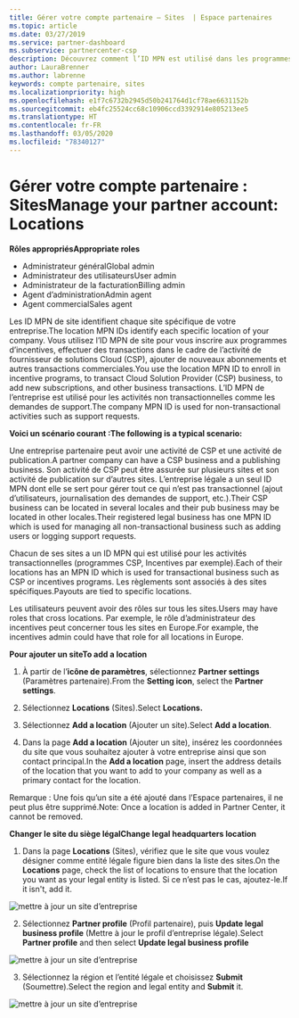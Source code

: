 ```yaml
---
title: Gérer votre compte partenaire – Sites  | Espace partenaires
ms.topic: article
ms.date: 03/27/2019
ms.service: partner-dashboard
ms.subservice: partnercenter-csp
description: Découvrez comment l’ID MPN est utilisé dans les programmes d’incentives, l’activité de fournisseur de solutions Cloud (CSP), les abonnements et d’autres transactions.
author: LauraBrenner
ms.author: labrenne
keywords: compte partenaire, sites
ms.localizationpriority: high
ms.openlocfilehash: e1f7c6732b2945d50b241764d1cf78ae6631152b
ms.sourcegitcommit: eb4fc25524cc68c10906ccd3392914e805213ee5
ms.translationtype: HT
ms.contentlocale: fr-FR
ms.lasthandoff: 03/05/2020
ms.locfileid: "78340127"
---
```

# <a name="manage-your-partner-account-locations"></a><span data-ttu-id="723f4-104">Gérer votre compte partenaire : Sites</span><span class="sxs-lookup"><span data-stu-id="723f4-104">Manage your partner account: Locations</span></span>

<span data-ttu-id="723f4-105">**Rôles appropriés**</span><span class="sxs-lookup"><span data-stu-id="723f4-105">**Appropriate roles**</span></span>
-   <span data-ttu-id="723f4-106">Administrateur général</span><span class="sxs-lookup"><span data-stu-id="723f4-106">Global admin</span></span>
-   <span data-ttu-id="723f4-107">Administrateur des utilisateurs</span><span class="sxs-lookup"><span data-stu-id="723f4-107">User admin</span></span>
-   <span data-ttu-id="723f4-108">Administrateur de la facturation</span><span class="sxs-lookup"><span data-stu-id="723f4-108">Billing admin</span></span>
-   <span data-ttu-id="723f4-109">Agent d’administration</span><span class="sxs-lookup"><span data-stu-id="723f4-109">Admin agent</span></span>
-   <span data-ttu-id="723f4-110">Agent commercial</span><span class="sxs-lookup"><span data-stu-id="723f4-110">Sales agent</span></span>

<span data-ttu-id="723f4-111">Les ID MPN de site identifient chaque site spécifique de votre entreprise.</span><span class="sxs-lookup"><span data-stu-id="723f4-111">The location MPN IDs identify each specific location of your company.</span></span> <span data-ttu-id="723f4-112">Vous utilisez l’ID MPN de site pour vous inscrire aux programmes d’incentives, effectuer des transactions dans le cadre de l’activité de fournisseur de solutions Cloud (CSP), ajouter de nouveaux abonnements et autres transactions commerciales.</span><span class="sxs-lookup"><span data-stu-id="723f4-112">You use the location MPN ID to enroll in incentive programs, to transact Cloud Solution Provider (CSP) business, to add new subscriptions, and other business transactions.</span></span> <span data-ttu-id="723f4-113">L’ID MPN de l’entreprise est utilisé pour les activités non transactionnelles comme les demandes de support.</span><span class="sxs-lookup"><span data-stu-id="723f4-113">The company MPN ID is used for non-transactional activities such as support requests.</span></span>

<span data-ttu-id="723f4-114">**Voici un scénario courant :**</span><span class="sxs-lookup"><span data-stu-id="723f4-114">**The following is a typical scenario:**</span></span> 

<span data-ttu-id="723f4-115">Une entreprise partenaire peut avoir une activité de CSP et une activité de publication.</span><span class="sxs-lookup"><span data-stu-id="723f4-115">A partner company can have a CSP business and a publishing business.</span></span> <span data-ttu-id="723f4-116">Son activité de CSP peut être assurée sur plusieurs sites et son activité de publication sur d’autres sites. L’entreprise légale a un seul ID MPN dont elle se sert pour gérer tout ce qui n’est pas transactionnel (ajout d’utilisateurs, journalisation des demandes de support, etc.).</span><span class="sxs-lookup"><span data-stu-id="723f4-116">Their CSP business can be located in several locales and their pub business may be located in other locales.Their registered legal business has one MPN ID which is used for managing all non-transactional business such as adding users or logging support requests.</span></span> 

<span data-ttu-id="723f4-117">Chacun de ses sites a un ID MPN qui est utilisé pour les activités transactionnelles (programmes CSP, Incentives par exemple).</span><span class="sxs-lookup"><span data-stu-id="723f4-117">Each of their locations has an MPN ID which is used for transactional business such as CSP or incentives programs.</span></span> <span data-ttu-id="723f4-118">Les règlements sont associés à des sites spécifiques.</span><span class="sxs-lookup"><span data-stu-id="723f4-118">Payouts are tied to specific locations.</span></span>

<span data-ttu-id="723f4-119">Les utilisateurs peuvent avoir des rôles sur tous les sites.</span><span class="sxs-lookup"><span data-stu-id="723f4-119">Users may have roles that cross locations.</span></span> <span data-ttu-id="723f4-120">Par exemple, le rôle d’administrateur des incentives peut concerner tous les sites en Europe.</span><span class="sxs-lookup"><span data-stu-id="723f4-120">For example, the incentives admin could have that role for all locations in Europe.</span></span>

<span data-ttu-id="723f4-121">**Pour ajouter un site**</span><span class="sxs-lookup"><span data-stu-id="723f4-121">**To add a location**</span></span>

1. <span data-ttu-id="723f4-122">À partir de l’**icône de paramètres**, sélectionnez **Partner settings** (Paramètres partenaire).</span><span class="sxs-lookup"><span data-stu-id="723f4-122">From the **Setting icon**, select the **Partner settings**.</span></span> 

2. <span data-ttu-id="723f4-123">Sélectionnez **Locations** (Sites).</span><span class="sxs-lookup"><span data-stu-id="723f4-123">Select **Locations.**</span></span>

3. <span data-ttu-id="723f4-124">Sélectionnez **Add a location** (Ajouter un site).</span><span class="sxs-lookup"><span data-stu-id="723f4-124">Select **Add a location**.</span></span>  

4. <span data-ttu-id="723f4-125">Dans la page **Add a location** (Ajouter un site), insérez les coordonnées du site que vous souhaitez ajouter à votre entreprise ainsi que son contact principal.</span><span class="sxs-lookup"><span data-stu-id="723f4-125">In the **Add a location** page, insert the address details of the location that you want to add to your company as well as a primary contact for the location.</span></span>

<span data-ttu-id="723f4-126">Remarque : Une fois qu’un site a été ajouté dans l’Espace partenaires, il ne peut plus être supprimé.</span><span class="sxs-lookup"><span data-stu-id="723f4-126">Note: Once a location is added in Partner Center, it cannot be removed.</span></span>

<span data-ttu-id="723f4-127">**Changer le site du siège légal**</span><span class="sxs-lookup"><span data-stu-id="723f4-127">**Change legal headquarters location**</span></span>

1. <span data-ttu-id="723f4-128">Dans la page **Locations** (Sites), vérifiez que le site que vous voulez désigner comme entité légale figure bien dans la liste des sites.</span><span class="sxs-lookup"><span data-stu-id="723f4-128">On the **Locations** page, check the list of locations to ensure that the location you want as your legal entity is listed.</span></span> <span data-ttu-id="723f4-129">Si ce n’est pas le cas, ajoutez-le.</span><span class="sxs-lookup"><span data-stu-id="723f4-129">If it isn't, add it.</span></span>

![mettre à jour un site d’entreprise](images/updatepartnerprofile2.png)

2. <span data-ttu-id="723f4-131">Sélectionnez **Partner profile** (Profil partenaire), puis **Update legal business profile** (Mettre à jour le profil d’entreprise légale).</span><span class="sxs-lookup"><span data-stu-id="723f4-131">Select **Partner profile** and then select **Update legal business profile**</span></span>

![mettre à jour un site d’entreprise](images/updatepartnerprofile1.png)

3. <span data-ttu-id="723f4-133">Sélectionnez la région et l’entité légale et choisissez **Submit** (Soumettre).</span><span class="sxs-lookup"><span data-stu-id="723f4-133">Select the region and legal entity and **Submit** it.</span></span>

![mettre à jour un site d’entreprise](images/updatepartnerprofile3.png)

